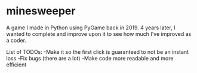 # minesweeper

A game I made in Python using PyGame back in 2019. 4 years later, I wanted to complete and improve upon it to see how much I've improved as a coder.

List of TODOs:
-Make it so the first click is guaranteed to not be an instant loss
-Fix bugs (there are a lot)
-Make code more readable and more efficient

